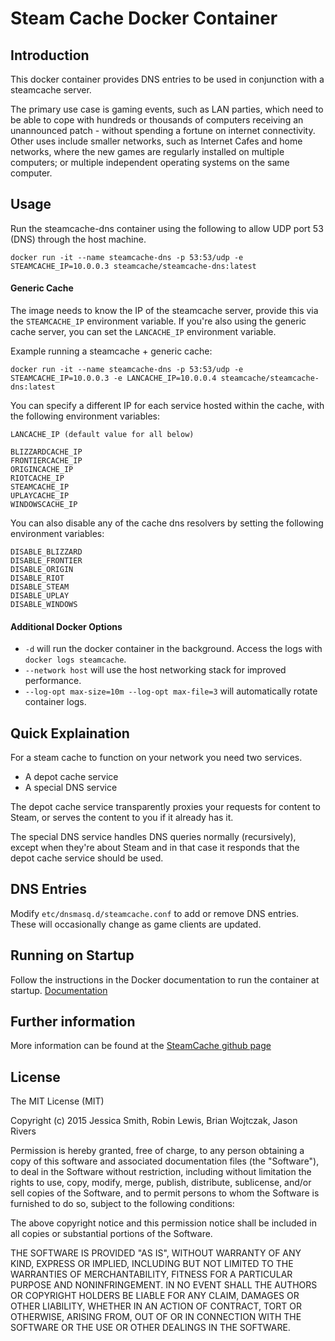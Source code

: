 # Steam Cache Docker Container

## Introduction

This docker container provides DNS entries to be used in conjunction with a steamcache server.

The primary use case is gaming events, such as LAN parties, which need to be able to cope with hundreds or thousands of computers receiving an unannounced patch - without spending a fortune on internet connectivity. Other uses include smaller networks, such as Internet Cafes and home networks, where the new games are regularly installed on multiple computers; or multiple independent operating systems on the same computer.

## Usage

Run the steamcache-dns container using the following to allow UDP port 53 (DNS) through the host machine.

```
docker run -it --name steamcache-dns -p 53:53/udp -e STEAMCACHE_IP=10.0.0.3 steamcache/steamcache-dns:latest
```

#### Generic Cache

The image needs to know the IP of the steamcache server, provide this via the `STEAMCACHE_IP` environment variable. If you're also using the generic cache server, you can set the `LANCACHE_IP` environment variable.

Example running a steamcache + generic cache:
```
docker run -it --name steamcache-dns -p 53:53/udp -e STEAMCACHE_IP=10.0.0.3 -e LANCACHE_IP=10.0.0.4 steamcache/steamcache-dns:latest
```

You can specify a different IP for each service hosted within the cache, with the following environment variables:
```
LANCACHE_IP (default value for all below)

BLIZZARDCACHE_IP
FRONTIERCACHE_IP
ORIGINCACHE_IP
RIOTCACHE_IP
STEAMCACHE_IP
UPLAYCACHE_IP
WINDOWSCACHE_IP
```

You can also disable any of the cache dns resolvers by setting the following environment variables:
```
DISABLE_BLIZZARD
DISABLE_FRONTIER
DISABLE_ORIGIN
DISABLE_RIOT
DISABLE_STEAM
DISABLE_UPLAY
DISABLE_WINDOWS
```

#### Additional Docker Options

* `-d` will run the docker container in the background. Access the logs with `docker logs steamcache`.
* `--network host` will use the host networking stack for improved performance.
* `--log-opt max-size=10m --log-opt max-file=3` will automatically rotate container logs.

## Quick Explaination

For a steam cache to function on your network you need two services.
* A depot cache service
* A special DNS service

The depot cache service transparently proxies your requests for content to Steam, or serves the content to you if it already has it.

The special DNS service handles DNS queries normally (recursively), except when they're about Steam and in that case it responds that the depot cache service should be used.

## DNS Entries

Modify `etc/dnsmasq.d/steamcache.conf` to add or remove DNS entries. These will occasionally change as game clients are updated.

## Running on Startup

Follow the instructions in the Docker documentation to run the container at startup.
[Documentation](https://docs.docker.com/engine/admin/host_integration/)

## Further information

More information can be found at the [SteamCache github page](http://steamcache.net)

## License

The MIT License (MIT)

Copyright (c) 2015 Jessica Smith, Robin Lewis, Brian Wojtczak, Jason Rivers

Permission is hereby granted, free of charge, to any person obtaining a copy
of this software and associated documentation files (the "Software"), to deal
in the Software without restriction, including without limitation the rights
to use, copy, modify, merge, publish, distribute, sublicense, and/or sell
copies of the Software, and to permit persons to whom the Software is
furnished to do so, subject to the following conditions:

The above copyright notice and this permission notice shall be included in
all copies or substantial portions of the Software.

THE SOFTWARE IS PROVIDED "AS IS", WITHOUT WARRANTY OF ANY KIND, EXPRESS OR
IMPLIED, INCLUDING BUT NOT LIMITED TO THE WARRANTIES OF MERCHANTABILITY,
FITNESS FOR A PARTICULAR PURPOSE AND NONINFRINGEMENT. IN NO EVENT SHALL THE
AUTHORS OR COPYRIGHT HOLDERS BE LIABLE FOR ANY CLAIM, DAMAGES OR OTHER
LIABILITY, WHETHER IN AN ACTION OF CONTRACT, TORT OR OTHERWISE, ARISING FROM,
OUT OF OR IN CONNECTION WITH THE SOFTWARE OR THE USE OR OTHER DEALINGS IN
THE SOFTWARE.
